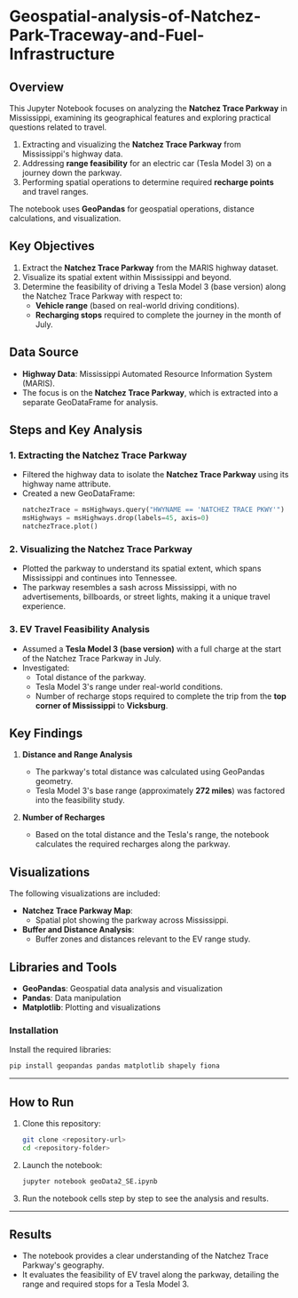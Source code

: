 # Geospatial-analysis-of-Natchez-Park-Traceway-and-Fuel-Infrastructure


## Overview  

This Jupyter Notebook focuses on analyzing the **Natchez Trace Parkway** in Mississippi, examining its geographical features and exploring practical questions related to travel.   

1. Extracting and visualizing the **Natchez Trace Parkway** from Mississippi's highway data.  
2. Addressing **range feasibility** for an electric car (Tesla Model 3) on a journey down the parkway.  
3. Performing spatial operations to determine required **recharge points** and travel ranges.  

The notebook uses **GeoPandas** for geospatial operations, distance calculations, and visualization.  



## Key Objectives  

1. Extract the **Natchez Trace Parkway** from the MARIS highway dataset.  
2. Visualize its spatial extent within Mississippi and beyond.  
3. Determine the feasibility of driving a Tesla Model 3 (base version) along the Natchez Trace Parkway with respect to:  
   - **Vehicle range** (based on real-world driving conditions).  
   - **Recharging stops** required to complete the journey in the month of July.  



## Data Source  

- **Highway Data**: Mississippi Automated Resource Information System (MARIS).  
- The focus is on the **Natchez Trace Parkway**, which is extracted into a separate GeoDataFrame for analysis.  



## Steps and Key Analysis  

### 1. Extracting the Natchez Trace Parkway  
- Filtered the highway data to isolate the **Natchez Trace Parkway** using its highway name attribute.  
- Created a new GeoDataFrame:  
   ```python  
   natchezTrace = msHighways.query("HWYNAME == 'NATCHEZ TRACE PKWY'")  
   msHighways = msHighways.drop(labels=45, axis=0)  
   natchezTrace.plot()  
   ```  

### 2. Visualizing the Natchez Trace Parkway  
- Plotted the parkway to understand its spatial extent, which spans Mississippi and continues into Tennessee.  
- The parkway resembles a sash across Mississippi, with no advertisements, billboards, or street lights, making it a unique travel experience.  

### 3. EV Travel Feasibility Analysis  
- Assumed a **Tesla Model 3 (base version)** with a full charge at the start of the Natchez Trace Parkway in July.  
- Investigated:  
   - Total distance of the parkway.  
   - Tesla Model 3's range under real-world conditions.  
   - Number of recharge stops required to complete the trip from the **top corner of Mississippi** to **Vicksburg**.  



## Key Findings  

1. **Distance and Range Analysis**  
   - The parkway's total distance was calculated using GeoPandas geometry.  
   - Tesla Model 3's base range (approximately **272 miles**) was factored into the feasibility study.  

2. **Number of Recharges**  
   - Based on the total distance and the Tesla's range, the notebook calculates the required recharges along the parkway.  


## Visualizations  

The following visualizations are included:  

- **Natchez Trace Parkway Map**:  
   - Spatial plot showing the parkway across Mississippi.  
- **Buffer and Distance Analysis**:  
   - Buffer zones and distances relevant to the EV range study.  



## Libraries and Tools  

- **GeoPandas**: Geospatial data analysis and visualization  
- **Pandas**: Data manipulation  
- **Matplotlib**: Plotting and visualizations  


### Installation  

Install the required libraries:  

```bash
pip install geopandas pandas matplotlib shapely fiona
```

---

## How to Run  

1. Clone this repository:  
   ```bash  
   git clone <repository-url>  
   cd <repository-folder>  
   ```  

2. Launch the notebook:  
   ```bash  
   jupyter notebook geoData2_SE.ipynb  
   ```  

3. Run the notebook cells step by step to see the analysis and results.  

---

## Results  

- The notebook provides a clear understanding of the Natchez Trace Parkway's geography.  
- It evaluates the feasibility of EV travel along the parkway, detailing the range and required stops for a Tesla Model 3.  



